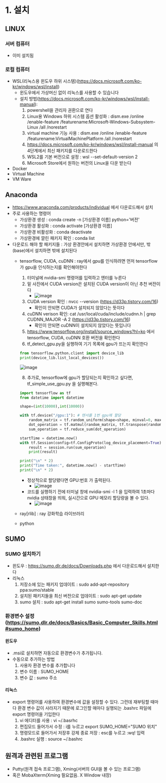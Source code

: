 # 1.  설치

## LINUX
### 서버 컴퓨터
- 이미 설치됨
### 로컬 컴퓨터
- WSL(리눅스용 윈도우 하위 시스템)(https://docs.microsoft.com/ko-kr/windows/wsl/install)
	- 윈도우에서 가상머신 없이 리눅스를 사용할 수 있습니다
	- 설치 방법(https://docs.microsoft.com/ko-kr/windows/wsl/install-manual):
		1. powershell을 관리자 권환으로 연다
		2. Linux용 Windows 하위 시스템 옵션 활성화 : 
		dism.exe /online /enable-feature /featurename:Microsoft-Windows-Subsystem-Linux /all /norestart
		3. virtual machine 기능 사용 : dism.exe /online /enable-feature /featurename:VirtualMachinePlatform /all /norestart
		4. https://docs.microsoft.com/ko-kr/windows/wsl/install-manual 의 4단계에서 최신 패키지를 다운로드한다
		5. WSL2를 기본 버전으로 설정 : wsl --set-default-version 2
		6. Microsoft Store에서 원하는 버전의 Linux을 다운 받는다
- Docker
- Virtual Machine
- VM Ware

## Anaconda
- https://www.anaconda.com/products/individual 에서 다운로드해서 설치
- 주로 사용하는 명령어
	- 가상환경 생성 : conda create -n [가상환경 이름] python='버전'
	- 가상환경 활성화 : conda activate [가상환경 이름]
	- 가상환경 비활성화 : conda deactivate
	- 가상환경에 깔린 패키지 확인 : conda list
- 다운로드 해야 할 패키지들 : 가상 환경안에서 설치하면 가상환경 안에서만, 밖(base)에서 설치하면 밖에 설치된다
	- tensorflow, CUDA, cuDNN : ray에서 gpu를 인식하려면 먼저 tensorflow가 gpu을 인식하는지를 확인해야한다
		1. 터미널에 nvidia-smi 명령어를 입력하고 엔터를 누른다
		2. 밑 사진에서 CUDA version은 설치된 CUDA version이 아닌 추천 버전이다
			- ![image](https://user-images.githubusercontent.com/58590260/148886509-247cb911-f80a-45be-912e-c50555035e3f.png)
		3. CUDA version 확인 : nvcc --version  (https://d33p.tistory.com/16)
			- 확인이 안되면 CUDA가 설치되지 않았다는 뜻이다
		4. cuDNN verison 확인: cat /usr/local/cuda/include/cudnn.h | grep CUDNN_MAJOR -A 2 (https://d33p.tistory.com/16)
			- 확인이 안되면 cuDNN이 설치되지 않았다는 뜻입니다
		5. https://www.tensorflow.org/install/source_windows?hl=ko 에서 tensorflow, CUDA, cuDNN 호환 버전을 확인한다
		6. tf_detect_gpu.py을 실행하여 기기 목록에 gpu가 뜨는지 확인한다
		```python				
		from tensorflow.python.client import device_lib
		print(device_lib.list_local_devices())
		```
		![image](https://user-images.githubusercontent.com/58590260/149270371-a0e66dcd-5869-408a-9b6c-dbc5c26fce41.png)
		
		8. 추가로, tensorflow에 gpu가 할당되는지 확인하고 싶다면, tf_simple_use_gpu.py 을 실행해본다.
		```python
		import tensorflow as tf
		from datetime import datetime

		shape=(int(10000),int(10000))

		with tf.device("/gpu:1"): # 텐서를 1번 gpu에 할당
		    random_matrix = tf.random_uniform(shape=shape, minval=0, maxval=1)
		    dot_operation = tf.matmul(random_matrix, tf.transpose(random_matrix))
		    sum_operation = tf.reduce_sum(dot_operation)

		startTime = datetime.now()
		with tf.Session(config=tf.ConfigProto(log_device_placement=True)) as session:
			result = session.run(sum_operation)
			print(result)

		print("\n" * 2)
		print("Time taken:", datetime.now() - startTime)
		print("\n" * 2)
		```		
		- 정상적으로 할당됐다면 GPU:번호 가 출력된다.
			- ![image](https://user-images.githubusercontent.com/58590260/149271476-3056a80c-834e-4e0d-b78e-2576e14a5cbf.png)
		- 코드를 실행하기 전에 터미널 창에 nvidia-smi -l 1 을 입력하여 1초마다 nvidia 상태창을 띄워, 실시간으로 GPU 메모리 할당량을 볼 수 있다.
			- ![image](https://user-images.githubusercontent.com/58590260/149271888-2b6b259f-7d94-4ccc-877d-09842fd96249.png)
	- ray[rlib] : ray 강화학습 라이브러리
	- python
## SUMO
### SUMO 설치하기
- 윈도우 : https://sumo.dlr.de/docs/Downloads.php 에서 다운로드해서 설치한다
- 리눅스
	1) 저장소에 있는 패키지 업데이트 : sudo add-apt-repository ppa:sumo/stable
	2) 설치된 패키지들을 최신 버전으로 업데이트 : sudo apt-get update
	3) sumo 설치 : sudo apt-get install sumo sumo-tools sumo-doc
### 환경변수 설정(https://sumo.dlr.de/docs/Basics/Basic_Computer_Skills.html#sumo_home)
#### 윈도우
- .msi로 설치하면 자동으로 환경변수가 추가됩니다.
- 수동으로 추가하는 방법
	1) 사용자 환경 변수를 추가합니다
	2) 변수 이름 : SUMO_HOME
	3) 변수 값 : sumo 주소
#### 리눅스
- export 명령어를 사용하여 환경변수에 값을 설정할 수 있다. 그런데 재부팅할 때마다 환경 변수 값이 사라지기 때문에 로그인할 매마다 실행되는 .bashrc 파일에 export 명령어을 기입한다
	1) vi 에디터를 사용 : vi ~/.basrhc
	2) 편집모드 들어가서 수정 : i를 누르고 export SUMO_HOME="SUMO 위치"
	3) 명령모드로 들어가서 저장후 강제 종료 저장 : esc를 누르고 :wq! 입력 
	4) .bashrc 실행 : source ~/.bashrc
## 원격과 관련된 프로그램
- Putty(원격 접속 프로그램), Xming(서버의 GUI을 볼 수 있는 프로그램)
- 혹은 MobaXterm(Xming 필요없음. X Window 내장)

			
	

